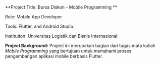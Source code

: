 **Project Title: Bursa Diskon - Mobile Programming **

Role: Mobile App Developer 

Tools: Flutter, and Android Studio.

Institution: Universitas Logistik dan Bisnis Internasional

**Project Background:** Project ini merupakan bagian dari tugas mata kuliah _Mobile Programming_ yang bertujuan untuk memahami proses pengembangan aplikasi mobile berbasis Flutter.
